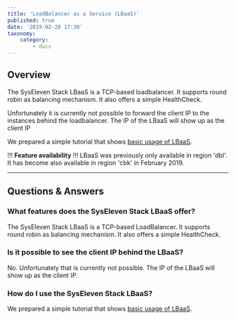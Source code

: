 ```yaml
---
title: 'LoadBalancer as a Service (LBaaS)'
published: true
date: '2019-02-28 17:30'
taxonomy:
    category:
        - docs
---
```


## Overview

The SysEleven Stack LBaaS is a TCP-based loadbalancer. It supports round robin as balancing mechanism.
It also offers a simple HealthCheck.

Unfortunately it is currently not possible to forward the client IP to the instances behind the loadbalancer. The IP of the LBaaS will show up as the client IP

We prepared a simple tutorial that shows [basic usage of LBaaS](../../../02.Tutorials/07.lbaas/docs.en.md).

!!! **Feature availability**
!!! LBaaS was previously only available in region 'dbl'. It has become also available in region 'cbk' in February 2019.

---

## Questions & Answers

### What features does the SysEleven Stack LBaaS offer?

The SysEleven Stack LBaaS is a TCP-based LoadBalancer. It supports round robin as balancing mechanism.
It also offers a simple HealthCheck.

### Is it possible to see the client IP behind the LBaaS?

No. Unfortunately that is currently not possible. The IP of the LBaaS will show up as the client IP.

### How do I use the SysEleven Stack LBaaS?

We prepared a simple tutorial that shows [basic usage of LBaaS](../../../02.Tutorials/07.lbaas/docs.en.md).
